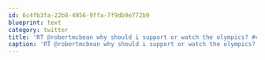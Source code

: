 ```yaml
---
id: 6c4fb3fa-22b8-4956-9ffa-7f9db9e772b9
blueprint: text
category: twitter
title: 'RT @robertmcbean why should i support or watch the olympics? #cdnpoli #olympics'
caption: 'RT @robertmcbean why should i support or watch the olympics? <span class="hashtag hashtag_local">#<a href="http://tweettemp.darylchymko.ca/?tag=cdnpoli">cdnpoli</a> <span class="hashtag hashtag_local">#<a href="http://tweettemp.darylchymko.ca/?tag=olympics">olympics</a>'
---
```

